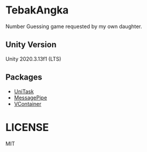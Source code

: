 # TebakAngka

Number Guessing game requested by my own daughter.

## Unity Version

Unity 2020.3.13f1 (LTS)

## Packages

- [UniTask](https://github.com/Cysharp/UniTask)
- [MessagePipe](https://github.com/Cysharp/MessagePipe)
- [VContainer](https://github.com/hadashiA/VContainer)

# LICENSE

MIT
